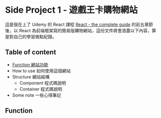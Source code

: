 # Side Project 1 - 遊戲王卡購物網站
這是我在上了 Udemy 的 React 課程 [React - the complete guide](https://www.udemy.com/course/react-the-complete-guide-incl-redux/) 的前五章節後，以 React 為前端框架寫的簡易版購物網站，這份文件將會涵蓋以下內容，算是對自己的學習做點紀錄。

## Table of content
- [Function 網站功能](##Function)
- How to use 如何使用這個網站
- Structure 網站結構
  - Component 程式碼說明
  - Container 程式碼說明
- Some note 一些心得筆記

## Function
